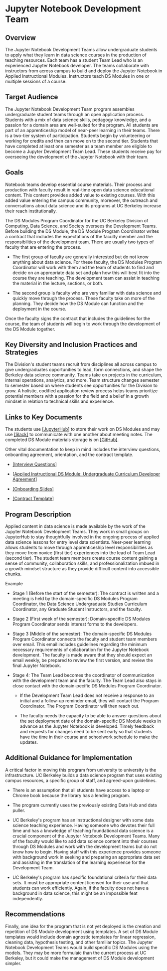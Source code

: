 # Jupyter Notebook Development Team

## Overview

The Jupyter Notebook Development Teams allow undergraduate students to
apply what they learn in data science courses in the production of
teaching resources. Each team has a student Team Lead who is an
experienced Jupyter Notebook developer. The teams collaborate with
instructors from across campus to build and deploy the Jupyter Notebook
in Applied Instructional Modules. Instructors teach DS Modules in one or
multiple sessions of a course.

## Target Audience

The Jupyter Notebook Development Team program assembles undergraduate
student teams through an open application process. Students with a mix
of data science skills, pedagogy knowledge, and a passion for a domain
area are well-suited for the program. All students are part of an
apprenticeship model of near-peer learning in their teams. There is a
two-tier system of participation. Students begin by volunteering or
working for credits and then can move on to the second tier. Students
that have completed at least one semester as a team member are eligible
to become a Jupyter Development Team Lead. These students receive pay
for overseeing the development of the Jupyter Notebook with their team.

## Goals

Notebook teams develop essential course materials. Their process and
production with faculty result in real-time open data science
educational content. This content provides added value to existing
courses. With this added value entering the campus community, moreover,
the outreach and conversations about data science and its programs at UC
Berkeley increase their reach institutionally.

The DS Modules Program Coordinator for the UC Berkeley Division of
Computing, Data Science, and Society oversees the Development Teams.
Before building the DS Module, the DS Module Program Coordinator writes
a contract that includes the expectations of the faculty member and the
responsibilities of the development team. There are usually two types of
faculty that are entering the process.

-   The first group of faculty are generally interested but do not know
     anything about data science. For these faculty, the DS Modules
     Program Coordinator will work with them and the team of students
     to find and decide on an appropriate data set and plan how this
     will best fit into the course they are teaching. The development
     team can assist in teaching the material in the lecture, sections,
     or both.

-   The second group is faculty who are very familiar with data science
     and quickly move through the process. These faculty take on more
     of the planning. They decide how the DS Module can function and
     the deployment in the course.

Once the faculty signs the contract that includes the guidelines for the
course, the team of students will begin to work through the development
of the DS Module together.

## Key Diversity and Inclusion Practices and Strategies

The Division's student teams recruit from disciplines all across campus
to give undergraduates opportunities to lead, form connections, and
shape the Berkeley data science community. Teams take on projects in the
curriculum, internal operations, analytics, and more. Team structure
changes semester to semester based on where students see opportunities
for the Division to grow. A holistic, codified application review
process helps teams prioritize potential members with a passion for the
field and a belief in a growth mindset in relation to technical skills
and experience.

## Links to Key Documents

The students use [[JupyterHub]](http://jupyter.org) to store
their work on DS Modules and may use
[[Slack]](https://slack.com/) to communicate with one
another about meeting notes. The completed DS Module materials storage
is on [[GitHub]](https://github.com/ds-modules).

Other vital documentation to keep in mind includes the interview
questions, onboarding agreement, orientation, and the contract template.

-   [[Interview
     Questions]](https://drive.google.com/file/d/15drDMD0IX_Ig_T-kwSlUgW0SL6ugdmYw/view?usp=sharing)

-   [[Applied Instructional DS Module: Undergraduate Curriculum
     Developer
     Agreement](https://forms.gle/mwxDenAGHksCU1jM7)]

-   [[Onboarding
     Slides]](https://drive.google.com/file/d/1RCiqK9JqnHYlt6YwvgPz53aZ-GaFIADY/view?usp=sharing)

-   [[Contract
     Template]](https://drive.google.com/file/d/17KLcms6XwRlarlUWRfnMG5qMCgWv1ie4/view?usp=sharing)

## Program Description

Applied content in data science is made available by the work of the
Jupyter Notebook Development Teams. They work in small groups on
JupyterHub to stay thoughtfully involved in the ongoing process of
applied data science lessons for entry level data scientists. Neer-peer
learning allows students to move through apprenticeship level
responsibilities as they move from novice (first tier) experiences into
the lead of Team Lead (second tier). The student team members create
course content gaining a sense of community, collaboration skills, and
professionalization imbued in a growth mindset structure as they provide
difficult content into accessible chunks.

Example

-   Stage 1 (Before the start of the semester): The contract is written
     and a meeting is held by the domain-specific DS Modules Program
     Coordinator, the Data Science Undergraduate Studies Curriculum
     Coordinator, any Graduate Student Instructors, and the faculty.

-   Stage 2 (First week of the semester): Domain-specific DS Modules
     Program Coordinator sends interest forms to the developers.

-   Stage 3 (Middle of the semester): The domain-specific DS Modules
     Program Coordinator connects the faculty and student team members
     over email. This email includes guidelines regarding the minimum
     necessary requirements of collaboration for the Jupyter Notebook
     development. The faculty is made aware that they should expect an
     email weekly, be prepared to review the first version, and review
     the final Jupyter Notebook.

-   Stage 4: The Team Lead becomes the coordinator of communication with
     the development team and the faculty. The Team Lead also stays in
     close contact with the domain-pecific DS Modules Program
     Coordinator.

    -   If the Development Team Lead does not receive a response to an
         initial and a follow-up reminder email, they will contact the
         Program Coordinator. The Program Coordinator will then reach
         out.

    -   The faculty needs the capacity to be able to answer questions
         about the set deployment date of the domain-specific DS Module
         weeks in advance as the Jupyter Notebook is developed. Timely
         feedback and requests for changes need to be sent early so
         that students have the time in their course and schoolwork
         schedule to make the updates.

## Additional Guidance for Implementation

A critical factor in moving this program from university to university
is the infrastructure. UC Berkeley builds a data science program that
uses existing campus resources, a specific group of staff, and
agreed-upon guidelines.

-   There is an assumption that all students have access to a laptop or
     Chrome book because the library has a lending program.

-   The program currently uses the previously existing Data Hub and data
     puller.

-   UC Berkeley's program has an instructional designer with some data
     science teaching experience. Having someone who devotes their full
     time and has a knowledge of teaching foundational data science is
     a crucial component of the Jupyter Notebook Development Teams.
     Many of the faculty would like to add data science content into
     their courses through DS Modules and work with the development
     teams but do not know how to begin. Having staff with this
     experience provides someone with background work in seeking and
     preparing an appropriate data set and assisting in the translation
     of the learning experience for the Development Team.

-   UC Berkeley's program has specific foundational criteria for their
     data sets. It must be appropriate content licensed for their use
     and that students can work efficiently. Again, if the faculty does
     not have a background in data science, this might be an impossible
     feat independently.

## Recommendations

Finally, one idea for the program that is not yet deployed is the
creation and repetition of DS Module development using templates. A set
of DS Module templates would include domain agnostic templates for
linear regression, cleaning data, hypothesis testing, and other familiar
topics. The Jupyter Notebook Development Teams would build specific DS
Modules using the models. They may be more formulaic than the current
process at UC Berkeley, but it could make the management of DS Module
development simpler.
